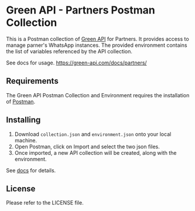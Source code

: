 # Green API - Partners Postman Collection

This is a Postman collection of [Green API](https://green-api.com/) for Partners. It provides access to manage parner's WhatsApp instances. The provided environment contains the list of variables referenced by the API collection.

See docs for usage.
https://green-api.com/docs/partners/

## Requirements

The Green API Postman Collection and Environment requires the installation of [Postman](https://www.getpostman.com/).

## Installing

1) Download `collection.json` and `environment.json` onto your local machine.
2) Open Postman, click on Import and select the two json files.
3) Once imported, a new API collection will be created, along with the environment.

See [docs](https://green-api.com/docs/partners/) for details.

## License

Please refer to the LICENSE file.